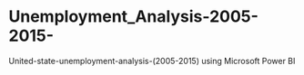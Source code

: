 # Unemployment_Analysis-2005-2015-
United-state-unemployment-analysis-(2005-2015) using Microsoft Power BI
